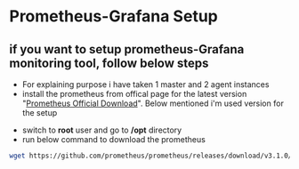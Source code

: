# Prometheus-Grafana Setup

## if you want to setup prometheus-Grafana monitoring tool, follow below steps

* For explaining purpose i have taken 1 master and 2 agent instances
* install the prometheus from offical page for the latest version "[Prometheus Official Download](https://prometheus.io/download/)". Below mentioned i'm used version for the setup

- switch to **root** user and go to **/opt** directory
- run below command to download the prometheus
```bash
wget https://github.com/prometheus/prometheus/releases/download/v3.1.0/prometheus-3.1.0.linux-amd64.tar.gz
